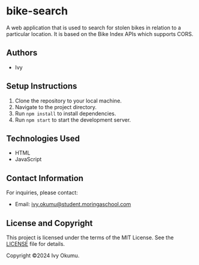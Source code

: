# bike-search
A web application that is used to search for stolen bikes in relation to a particular location. It is based on the Bike Index APIs which supports CORS.

## Authors
- Ivy

## Setup Instructions
1. Clone the repository to your local machine.
2. Navigate to the project directory.
3. Run `npm install` to install dependencies.
4. Run `npm start` to start the development server.

## Technologies Used
- HTML
- JavaScript


## Contact Information
For inquiries, please contact:
- Email: ivy.okumu@student.moringaschool.com

## License and Copyright
This project is licensed under the terms of the MIT License. See the [LICENSE](LICENSE) file for details.

Copyright ©2024 Ivy Okumu.
